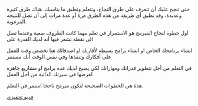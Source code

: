 حتى تنجح عليك أن تتعرف على طرق النجاح، وتتعلم وتطبق ما يناسبك.
هناك طرق كثيرة وعديدة، وقد تطبق أي طريقة من هذه الطرق مرة أو عدة مرات إلى أن تصل للنتيجة المرغوبة.

اول خطوة لنجاح المبرمج هو الاستمرار في تعلم مهما كانت الظروف صعبة وعندما تصل الى نقطة تشعر فيها أنه لديك القدرة على

انشاء برنامجك الخاص او انشاء برامج بسيطة لأقاربك او اصدقائك هنا تخصص وقت للعمل على أفكارك وتنفذها وفي نفس الوقت أنك مستمر

في التعلم من أجل تتطوير قدراتك ومهاراتك لكي يصبح لديك عدة برامج او مشاريع جاهزة لعرضها في سيرتك الذاتية من أجل العمل

هذة هي الخطوات الصحيحة لتكون مبرمج ناجحا استمر في التعلم.

[فديو تحفيزي](https://www.youtube.com/watch?v=ZGVDstpeDSA&list=PL84detFGJuPFuFNz104YhLhbPHLES7Mrq&index=15&t=0s)
